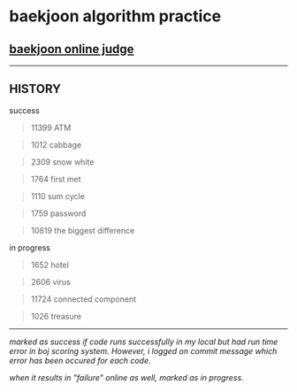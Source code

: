 # baekjoon algorithm practice

## [baekjoon online judge](https://www.acmicpc.net/)

<hr/>

## HISTORY

success

> 11399 ATM
 
> 1012 cabbage

> 2309 snow white

> 1764 first met

> 1110 sum cycle

> 1759 password

> 10819 the biggest difference

in progress

> 1652 hotel

> 2606 virus

> 11724 connected component

> 1026 treasure

---

*marked as success if code runs successfully in my local but had run time error in boj scoring system. However, i logged on commit message which error has been occured for each code.*

*when it results in "failure" online as well, marked as in progress.*
